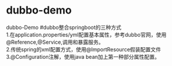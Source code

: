 # dubbo-demo
dubbo-Demo
#dubbo整合springboot的三种方式  
1.在application.properties/yml配置基本属性，参考dubbo官网，使用@Reference,@Service,调用和暴露服务。  
2.传统spring的xml配置方式，使用@ImportResource假装配置文件  
3.@Configuration注解，使用java bean加上第一种部分属性配置。  
